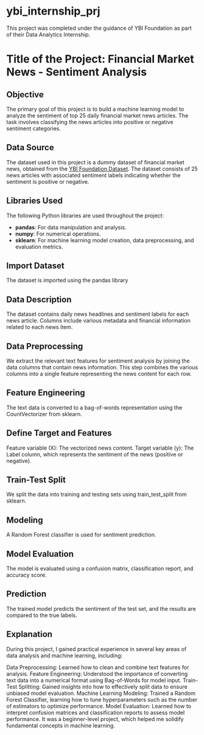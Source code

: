 # ybi_internship_prj
This project was completed under the guidance of YBI Foundation as part of their Data Analytics Internship.
# **Title of the Project: Financial Market News - Sentiment Analysis**

## **Objective**
The primary goal of this project is to build a machine learning model to analyze the sentiment of top 25 daily financial market news articles. The task involves classifying the news articles into positive or negative sentiment categories.

## **Data Source**
The dataset used in this project is a dummy dataset of financial market news, obtained from the [YBI Foundation Dataset](https://github.com/YBI-Foundation/Dataset/raw/refs/heads/main/Financial%20Market%20News.csv). The dataset consists of 25 news articles with associated sentiment labels indicating whether the sentiment is positive or negative.

## **Libraries Used**
The following Python libraries are used throughout the project:
- **pandas**: For data manipulation and analysis.
- **numpy**: For numerical operations.
- **sklearn**: For machine learning model creation, data preprocessing, and evaluation metrics.
  
## **Import Dataset**
The dataset is imported using the pandas library

## **Data Description**
The dataset contains daily news headlines and sentiment labels for each news article. Columns include various metadata and financial information related to each news item.

## **Data Preprocessing**
We extract the relevant text features for sentiment analysis by joining the data columns that contain news information.
This step combines the various columns into a single feature representing the news content for each row.

## **Feature Engineering**
The text data is converted to a bag-of-words representation using the CountVectorizer from sklearn.

## **Define Target and Features**
Feature variable (X): The vectorized news content.
Target variable (y): The Label column, which represents the sentiment of the news (positive or negative).

## **Train-Test Split**
We split the data into training and testing sets using train_test_split from sklearn.

## **Modeling**
A Random Forest classifier is used for sentiment prediction.

## **Model Evaluation**
The model is evaluated using a confusion matrix, classification report, and accuracy score.

## **Prediction**
The trained model predicts the sentiment of the test set, and the results are compared to the true labels.

## **Explanation**
During this project, I gained practical experience in several key areas of data analysis and machine learning, including:

Data Preprocessing: Learned how to clean and combine text features for analysis.
Feature Engineering: Understood the importance of converting text data into a numerical format using Bag-of-Words for model input.
Train-Test Splitting: Gained insights into how to effectively split data to ensure unbiased model evaluation.
Machine Learning Modeling: Trained a Random Forest Classifier, learning how to tune hyperparameters such as the number of estimators to optimize performance.
Model Evaluation: Learned how to interpret confusion matrices and classification reports to assess model performance.
It was a beginner-level project, which helped me solidify fundamental concepts in machine learning.
